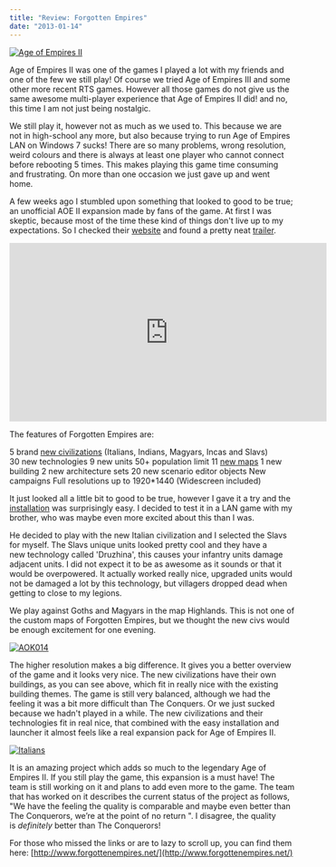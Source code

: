 ```yaml
---
title: "Review: Forgotten Empires"
date: "2013-01-14"
---
```


[![Age of Empires II](images/422px-Age_of_Empires_2_Logo.svg_.png)](http://www.legenddiaries.com/articles/age-of-empires-ii-forgotten-empires/attachment/422px-age_of_empires_2_logo-svg/)

Age of Empires II was one of the games I played a lot with my friends and one of the few we still play! Of course we tried Age of Empires III and some other more recent RTS games. However all those games do not give us the same awesome multi-player experience that Age of Empires II did! and no, this time I am not just being nostalgic.

We still play it, however not as much as we used to. This because we are not in high-school any more, but also because trying to run Age of Empires LAN on Windows 7 sucks! There are so many problems, wrong resolution, weird colours and there is always at least one player who cannot connect before rebooting 5 times. This makes playing this game time consuming and frustrating. On more than one occasion we just gave up and went home.

A few weeks ago I stumbled upon something that looked to good to be true; an unofficial AOE II expansion made by fans of the game. At first I was skeptic, because most of the time these kind of things don't live up to my expectations. So I checked their [website](http://www.forgottenempires.net/features) and found a pretty neat [trailer](http://www.youtube.com/watch?feature=player_embedded&v=z-ZBLB8L_xk).

<iframe src="http://www.youtube.com/embed/z-ZBLB8L_xk" height="315" width="560" allowfullscreen frameborder="0"></iframe>

The features of Forgotten Empires are:

5 brand [new civilizations](http://www.forgottenempires.net/civilizations/ "Civilizations") (Italians, Indians, Magyars, Incas and Slavs) 30 new technologies 9 new units 50+ population limit 11 [new maps](http://www.forgottenempires.net/features/maps/ "Maps") 1 new building 2 new architecture sets 20 new scenario editor objects New campaigns Full resolutions up to 1920\*1440 (Widescreen included)

It just looked all a little bit to good to be true, however I gave it a try and the [installation](http://www.forgottenempires.net/install) was surprisingly easy. I decided to test it in a LAN game with my brother, who was maybe even more excited about this than I was.

He decided to play with the new Italian civilization and I selected the Slavs for myself. The Slavs unique units looked pretty cool and they have a new technology called 'Druzhina', this causes your infantry units damage adjacent units. I did not expect it to be as awesome as it sounds or that it would be overpowered. It actually worked really nice, upgraded units would not be damaged a lot by this technology, but villagers dropped dead when getting to close to my legions.

We play against Goths and Magyars in the map Highlands. This is not one of the custom maps of Forgotten Empires, but we thought the new civs would be enough excitement for one evening.

[![AOK014](images/AOK014.png)](http://www.legenddiaries.com/articles/age-of-empires-ii-forgotten-empires/attachment/aok014/)

The higher resolution makes a big difference. It gives you a better overview of the game and it looks very nice. The new civilizations have their own buildings, as you can see above, which fit in really nice with the existing building themes. The game is still very balanced, although we had the feeling it was a bit more difficult than The Conquers. Or we just sucked because we hadn't played in a while. The new civilizations and their technologies fit in real nice, that combined with the easy installation and launcher it almost feels like a real expansion pack for Age of Empires II.

[![Italians](images/AOK015.png)](http://www.legenddiaries.com/articles/age-of-empires-ii-forgotten-empires/attachment/aok015/)

It is an amazing project which adds so much to the legendary Age of Empires II. If you still play the game, this expansion is a must have! The team is still working on it and plans to add even more to the game. The team that has worked on it describes the current status of the project as follows, "We have the feeling the quality is comparable and maybe even better than The Conquerors, we’re at the point of no return ". I disagree, the quality is _definitely_ better than The Conquerors!

For those who missed the links or are to lazy to scroll up, you can find them here: [http://www.forgottenempires.net/](http://www.forgottenempires.net/)
